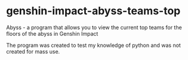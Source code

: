 # genshin-impact-abyss-teams-top

Abyss - a program that allows you to view the current top teams for the floors of the abyss in Genshin Impact

The program was created to test my knowledge of python and was not created for mass use.
